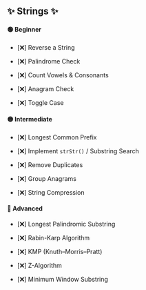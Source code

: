 ## ✨ Strings ✨


#### 🟢 Beginner

* [❌] Reverse a String
    
* [❌] Palindrome Check
    
* [❌] Count Vowels & Consonants
    
* [❌] Anagram Check
    
* [❌] Toggle Case
    

#### 🟡 Intermediate

* [❌] Longest Common Prefix
    
* [❌] Implement `strStr()` / Substring Search
    
* [❌] Remove Duplicates
    
* [❌] Group Anagrams
    
* [❌] String Compression
    

#### 🔴 Advanced

* [❌] Longest Palindromic Substring
    
* [❌] Rabin-Karp Algorithm
    
* [❌] KMP (Knuth–Morris–Pratt)
    
* [❌] Z-Algorithm
    
* [❌] Minimum Window Substring
    